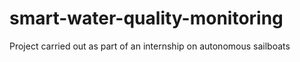 # smart-water-quality-monitoring
Project carried out as part of an internship on autonomous sailboats
